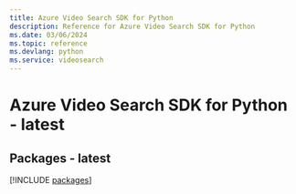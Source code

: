 ```yaml
---
title: Azure Video Search SDK for Python
description: Reference for Azure Video Search SDK for Python
ms.date: 03/06/2024
ms.topic: reference
ms.devlang: python
ms.service: videosearch
---
```

# Azure Video Search SDK for Python - latest
## Packages - latest
[!INCLUDE [packages](video-search-index.md)]